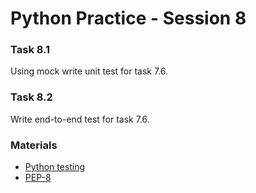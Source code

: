 # Python Practice - Session 8

### Task 8.1
Using mock write unit test for task 7.6.

### Task 8.2
Write end-to-end test for task 7.6.


### Materials
* [Python testing](https://realpython.com/python-testing/)
* [PEP-8](https://www.python.org/dev/peps/pep-0008/)

